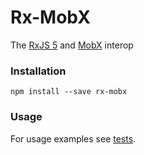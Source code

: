 # Rx-MobX

The [RxJS 5](https://github.com/ReactiveX/RxJS) and [MobX](https://github.com/mobxjs/mobx) interop

### Installation

```
npm install --save rx-mobx
```

### Usage

For usage examples see [tests](/tests/index.js).